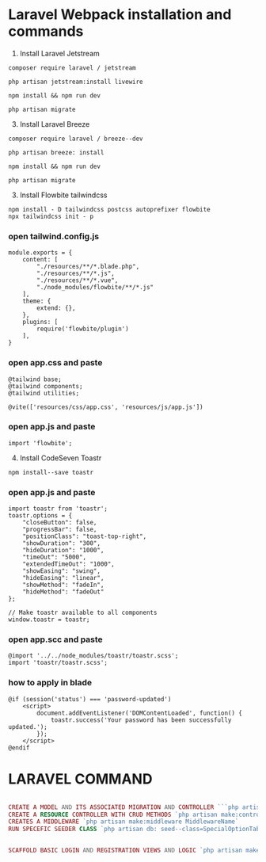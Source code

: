 # Laravel Webpack installation and commands

1. Install Laravel Jetstream
```
composer require laravel / jetstream
```
```
php artisan jetstream:install livewire
```
```
npm install && npm run dev
```
```
php artisan migrate
```

3. Install Laravel Breeze
```
composer require laravel / breeze--dev
```
```
php artisan breeze: install
```
```
npm install && npm run dev
```
```
php artisan migrate
```

3. Install Flowbite tailwindcss
```
npm install - D tailwindcss postcss autoprefixer flowbite
npx tailwindcss init - p
```

### open tailwind.config.js
```
module.exports = {
	content: [
		"./resources/**/*.blade.php",
		"./resources/**/*.js",
		"./resources/**/*.vue",
		"./node_modules/flowbite/**/*.js"
	],
	theme: {
		extend: {},
	},
	plugins: [
		require('flowbite/plugin')
	],
}
```

### open app.css and paste
```
@tailwind base;
@tailwind components;
@tailwind utilities;

@vite(['resources/css/app.css', 'resources/js/app.js'])
```

### open app.js and paste
```
import 'flowbite';
```

4. Install CodeSeven Toastr
```
npm install--save toastr
```

### open app.js and paste
```
import toastr from 'toastr';
toastr.options = {
	"closeButton": false,
	"progressBar": false,
	"positionClass": "toast-top-right",
	"showDuration": "300",
	"hideDuration": "1000",
	"timeOut": "5000",
	"extendedTimeOut": "1000",
	"showEasing": "swing",
	"hideEasing": "linear",
	"showMethod": "fadeIn",
	"hideMethod": "fadeOut"
};

// Make toastr available to all components
window.toastr = toastr;
```

### open app.scc and paste
```
@import '../../node_modules/toastr/toastr.scss';
import 'toastr/toastr.scss';
```
### how to apply in blade

```
@if (session('status') === 'password-updated')
	<script>
		document.addEventListener('DOMContentLoaded', function() {
			toastr.success('Your password has been successfully updated.');
		});
	</script>
@endif
```

# LARAVEL COMMAND
```php artisan db: seed--class=SpecialOptionTableSeeder

CREATE A MODEL AND ITS ASSOCIATED MIGRATION AND CONTROLLER ```php artisan make:model ModelName - mc```
CREATE A RESOURCE CONTROLLER WITH CRUD METHODS `php artisan make:controller ControllerName--resource`
CREATES A MIDDLEWARE `php artisan make:middleware MiddlewareName`
RUN SPECEFIC SEEDER CLASS `php artisan db: seed--class=SpecialOptionTableSeeder`


SCAFFOLD BASIC LOGIN AND REGISTRATION VIEWS AND LOGIC `php artisan make: auth`
